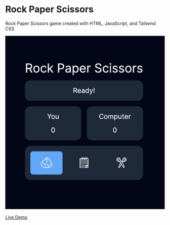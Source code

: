 # Rock Paper Scissors

Rock Paper Scissors game created with HTML, JavaScript, and Tailwind CSS

![screenshot of rock paper scissors](./game-img.png)

[Live Demo](https://lukeramljak.github.io/rock-paper-scissors/)
